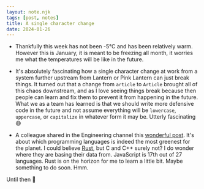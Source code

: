```yaml
---
layout: note.njk
tags: [post, notes]
title: A single character change
date: 2024-01-26
---
```


* Thankfully this week has not been -5°C and has been relatively warm. However this is January, it is meant to be freezing all month, it worries me what the temperatures will be like in the future.

* It's absolutely fascinating how a single character change at work from a system further upstream from Lantern or Pink Lantern can just break things. It turned out that a change from `article` to `Article` brought all of this chaos downstream, and as I love seeing things break because then people can learn and fix them to prevent it from happening in the future. What we as a team has learned is that we should write more defensive code in the future and not assume everything will be `lowercase`, `uppercase`, or `capitalize` in whatever form it may be. Utterly fascinating 😅

* A colleague shared in the Engineering channel this [wonderful post](https://www.linkedin.com/posts/bytebytego_systemdesign-coding-interviewtips-activity-7156542626446344192-nmBJ). It's about which programming languages is indeed the most greenest for the planet. I could believe [Rust](https://www.rust-lang.org/), but C and C++ surely not? I do wonder where they are basing their data from. JavaScript is 17th out of 27 languages. Rust is on the horizon for me to learn a little bit. Maybe something to do soon. Hmm.

Until then 👋
